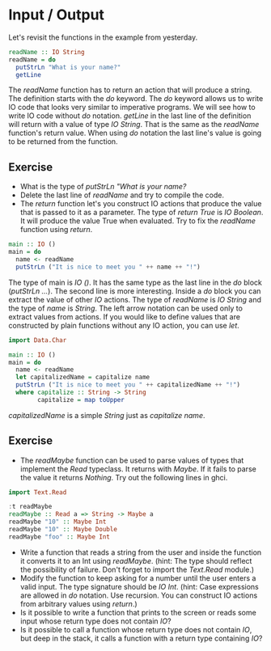 # Input / Output

Let's revisit the functions in the example from yesterday.

``` haskell
readName :: IO String
readName = do
  putStrLn "What is your name?"
  getLine
```

The *readName* function has to return an action that will produce a string.
The definition starts with the *do* keyword.  The *do* keyword allows us to
write IO code that looks very similar to imperative programs.  We will see
how to write IO code without *do* notation.  *getLine* in the last line of the
definition will return with a value of type *IO String*.  That is the same as
the *readName* function's return value.  When using *do* notation the last
line's value is going to be returned from the function.

## Exercise
 * What is the type of *putStrLn "What is your name?*
 * Delete the last line of *readName* and try to compile the code.
 * The *return* function let's you construct IO actions that produce the value
   that is passed to it as a parameter.  The type of *return True* is *IO
   Boolean*. It will produce the value True when evaluated.  Try to fix the
   *readName* function using *return*.

``` haskell
main :: IO ()
main = do
  name <- readName
  putStrLn ("It is nice to meet you " ++ name ++ "!")
```

The type of main is *IO ()*.  It has the same type as the last line in the *do*
block (*putStrLn ...*).  The second line is more interesting.  Inside a *do*
block you can extract the value of other *IO* actions.  The type of *readName*
is *IO String* and the type of *name* is *String*.  The left arrow notation can
be used only to extract values from actions.  If you would like to define values
that are constructed by plain functions without any IO action, you can use
*let*.

``` haskell
import Data.Char

main :: IO ()
main = do
  name <- readName
  let capitalizedName = capitalize name
  putStrLn ("It is nice to meet you " ++ capitalizedName ++ "!")
  where capitalize :: String -> String
        capitalize = map toUpper
```
*capitalizedName* is a simple *String* just as *capitalize name*.

## Exercise
  * The *readMaybe* function can be used to parse values of types that implement
    the *Read* typeclass.  It returns with *Maybe*. If it fails to parse the
    value it returns *Nothing*.  Try out the following lines in ghci.

``` haskell
import Text.Read

:t readMaybe
readMaybe :: Read a => String -> Maybe a
readMaybe "10" :: Maybe Int
readMaybe "10" :: Maybe Double
readMaybe "foo" :: Maybe Int
```

  * Write a function that reads a string from the user and inside the function
    it converts it to an Int using *readMaybe*.  (hint: The type should reflect
    the possibility of failure.  Don't forget to import the *Text.Read* module.)
  * Modify the function to keep asking for a number until the user enters a
    valid input.  The type signature should be *IO Int*.  (hint: Case
    expressions are allowed in *do* notation.  Use recursion.  You can construct
    IO actions from arbitrary values using *return*.)
  * Is it possible to write a function that prints to the screen or reads some
    input whose return type does not contain *IO*?
  * Is it possible to call a function whose return type does not contain *IO*, but deep
    in the stack, it calls a function with a return type containing *IO*?
